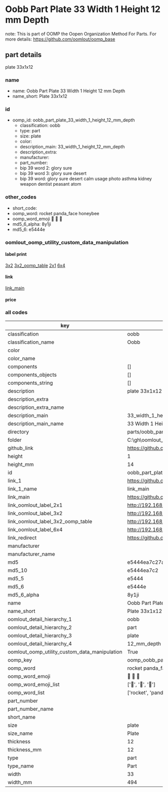 # Oobb Part Plate 33 Width 1 Height 12 mm Depth  

note: This is part of OOMP the Oopen Organization Method For Parts. For more details: https://github.com/oomlout/oomp_base

##  part details
  



plate 33x1x12



### name
* name: Oobb Part Plate 33 Width 1 Height 12 mm Depth
* name_short: Plate 33x1x12 
### id
* oomp_id: oobb_part_plate_33_width_1_height_12_mm_depth
  * classification: oobb
  * type: part
  * size: plate
  * color: 
  * description_main: 33_width_1_height_12_mm_depth
  * description_extra: 
  * manufacturer: 
  * part_number: 
  * bip 39 word 2: glory sure
  * bip 39 word 3: glory sure desert
  * bip 39 word: glory sure desert calm usage photo asthma kidney weapon dentist peasant atom

### other_codes
* short_code: 
* oomp_word: rocket panda_face honeybee
* oomp_word_emoji :rocket: :panda_face: :honeybee:
* md5_6_alpha: 8y1ji
* md5_6: e5444e






### oomlout_oomp_utility_custom_data_manipulation
#### label print
[3x2](http://192.168.1.245:1112/?label=oomp%208y1ji)
[3x2_oomp_table](http://192.168.1.108:1112/?label=oomp%208y1ji)
[2x1](http://192.168.1.242:1112/?label=oomp%208y1ji)
[6x4](http://192.168.1.55:1112/?label=oomp%208y1ji)    

#### link

[link_main](https://github.com/oomlout/oomlout_oobb_version_4_generated_parts/tree/main/navigation_oomp/oobb/part/plate/33_width_1_height_12_mm_depth/part)                              

#### price







### all codes 
| key | value |  
| --- | --- |  
| classification | oobb |  
| classification_name | Oobb |  
| color |  |  
| color_name |  |  
| components | [] |  
| components_objects | [] |  
| components_string | [] |  
| description | plate 33x1x12 |  
| description_extra |  |  
| description_extra_name |  |  
| description_main | 33_width_1_height_12_mm_depth |  
| description_main_name | 33 Width 1 Height 12 mm Depth |  
| directory | parts/oobb_part_plate_33_width_1_height_12_mm_depth |  
| folder | C:\gh\oomlout_oobb_version_4_generated_parts\parts\oobb_part_plate_33_width_1_height_12_mm_depth |  
| github_link | https://github.com/oomlout/oomlout_oomp_part_src/tree/main/parts/oobb_part_plate_33_width_1_height_12_mm_depth |  
| height | 1 |  
| height_mm | 14 |  
| id | oobb_part_plate_33_width_1_height_12_mm_depth |  
| link_1 | https://github.com/oomlout/oomlout_oobb_version_4_generated_parts/tree/main/navigation_oomp/oobb/part/plate/33_width_1_height_12_mm_depth/part |  
| link_1_name | link_main |  
| link_main | https://github.com/oomlout/oomlout_oobb_version_4_generated_parts/tree/main/navigation_oomp/oobb/part/plate/33_width_1_height_12_mm_depth/part |  
| link_oomlout_label_2x1 | http://192.168.1.242:1112/?label=oomp%208y1ji |  
| link_oomlout_label_3x2 | http://192.168.1.245:1112/?label=oomp%208y1ji |  
| link_oomlout_label_3x2_oomp_table | http://192.168.1.108:1112/?label=oomp%208y1ji |  
| link_oomlout_label_6x4 | http://192.168.1.55:1112/?label=oomp%208y1ji |  
| link_redirect | https://github.com/oomlout/oomlout_oobb_version_4_generated_parts/tree/main/parts/oobb_plate_33_01_12 |  
| manufacturer |  |  
| manufacturer_name |  |  
| md5 | e5444ea7c27a61c28ef7c2087776831c |  
| md5_10 | e5444ea7c2 |  
| md5_5 | e5444 |  
| md5_6 | e5444e |  
| md5_6_alpha | 8y1ji |  
| name | Oobb Part Plate 33 Width 1 Height 12 mm Depth |  
| name_short | Plate 33x1x12  |  
| oomlout_detail_hierarchy_1 | oobb |  
| oomlout_detail_hierarchy_2 | part |  
| oomlout_detail_hierarchy_3 | plate |  
| oomlout_detail_hierarchy_4 | 12_mm_depth |  
| oomlout_oomp_utility_custom_data_manipulation | True |  
| oomp_key | oomp_oobb_part_plate_33_width_1_height_12_mm_depth |  
| oomp_word | rocket panda_face honeybee |  
| oomp_word_emoji | :rocket: :panda_face: :honeybee: |  
| oomp_word_emoji_list | [':rocket:', ':panda_face:', ':honeybee:'] |  
| oomp_word_list | ['rocket', 'panda_face', 'honeybee'] |  
| part_number |  |  
| part_number_name |  |  
| short_name |  |  
| size | plate |  
| size_name | Plate |  
| thickness | 12 |  
| thickness_mm | 12 |  
| type | part |  
| type_name | Part |  
| width | 33 |  
| width_mm | 494 |  

